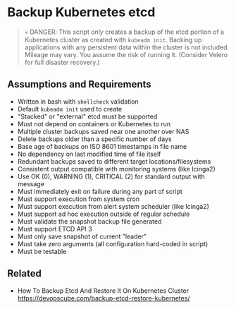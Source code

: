 # Backup Kubernetes etcd

> 💀 DANGER:  This script *only* creates a backup of the etcd portion of
> a Kubernetes cluster as created with `kubeadm init`. Backing up
> applications with any persistent data within the cluster is not
> included. Mileage may vary. You assume the risk of running it.
> (Consider Velero for full disaster recovery.)

## Assumptions and Requirements

* Written in bash with `shellcheck` validation
* Default `kubeadm init` used to create
* "Stacked" or "external" etcd must be supported
* Must not depend on containers or Kubernetes to run
* Multiple cluster backups saved near one another over NAS
* Delete backups older than a specific number of days
* Base age of backups on ISO 8601 timestamps in file name
* No dependency on last modified time of file itself
* Redundant backups saved to different target locations/filesystems
* Consistent output compatible with monitoring systems (like Icinga2)
* Use OK (0), WARNING (1), CRITICAL (2) for standard output with message
* Must immediately exit on failure during any part of script
* Must support execution from system cron
* Must support execution from alert system scheduler (like Icinga2)
* Must support ad hoc execution outside of regular schedule
* Must validate the snapshot backup file generated
* Must support ETCD API 3
* Must only save snapshot of current "leader"
* Must take zero arguments (all configuration hard-coded in script)
* Must be testable

## Related

* How To Backup Etcd And Restore It On Kubernetes Cluster  
  https://devopscube.com/backup-etcd-restore-kubernetes/
